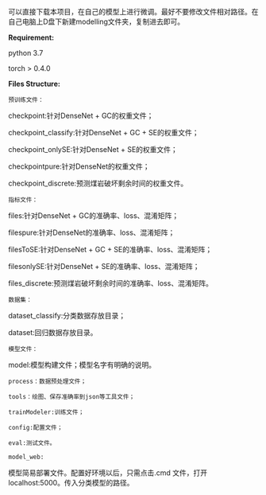 可以直接下载本项目，在自己的模型上进行微调。最好不要修改文件相对路径。在自己电脑上D盘下新建modelling文件夹，复制进去即可。

**Requirement:**

python 3.7

torch > 0.4.0

**Files Structure:**

`预训练文件：`

checkpoint:针对DenseNet + GC的权重文件；

checkpoint_classify:针对DenseNet + GC + SE的权重文件；

checkpoint_onlySE:针对DenseNet  + SE的权重文件；

checkpointpure:针对DenseNet的权重文件；

checkpoint_discrete:预测煤岩破坏剩余时间的权重文件。

`指标文件：`

files:针对DenseNet + GC的准确率、loss、混淆矩阵；

filespure:针对DenseNet的准确率、loss、混淆矩阵；

filesToSE:针对DenseNet + GC + SE的准确率、loss、混淆矩阵；

filesonlySE:针对DenseNet + SE的准确率、loss、混淆矩阵；

files_discrete:预测煤岩破坏剩余时间的准确率、loss、混淆矩阵。

`数据集：`

dataset_classify:分类数据存放目录；

dataset:回归数据存放目录。

`模型文件：`

model:模型构建文件；模型名字有明确的说明。

`process：数据预处理文件；`

`tools：绘图、保存准确率到json等工具文件；`

`trainModeler:训练文件；`

`config:配置文件；`

`eval:测试文件。`

`model_web:`

模型简易部署文件。配置好环境以后，只需点击.cmd 文件，打开localhost:5000。传入分类模型的路径。









